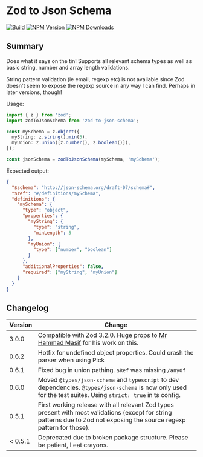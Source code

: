 # Zod to Json Schema

[![Build](https://img.shields.io/github/workflow/status/stefanterdell/zod-to-json-schema/Tests)](https://github.com/StefanTerdell/zod-to-json-schema)
[![NPM Version](https://img.shields.io/npm/v/zod-to-json-schema.svg)](https://npmjs.org/package/zod-to-json-schema)
[![NPM Downloads](https://img.shields.io/npm/dw/zod-to-json-schema.svg)](https://npmjs.org/package/zod-to-json-schema)

## Summary

Does what it says on the tin! Supports all relevant schema types as well as basic string, number and array length validations.

String pattern validation (ie email, regexp etc) is not available since Zod doesn't seem to expose the regexp source in any way I can find. Perhaps in later versions, though!

Usage:

```typescript
import { z } from 'zod';
import zodToJsonSchema from 'zod-to-json-schema';

const mySchema = z.object({
  myString: z.string().min(5),
  myUnion: z.union([z.number(), z.boolean()]),
});

const jsonSchema = zodToJsonSchema(mySchema, 'mySchema');
```

Expected output:

```json
{
  "$schema": "http://json-schema.org/draft-07/schema#",
  "$ref": "#/definitions/mySchema",
  "definitions": {
    "mySchema": {
      "type": "object",
      "properties": {
        "myString": {
          "type": "string",
          "minLength": 5
        },
        "myUnion": {
          "type": ["number", "boolean"]
        }
      },
      "additionalProperties": false,
      "required": ["myString", "myUnion"]
    }
  }
}
```

## Changelog

| Version | Change                                                                                                                                                                    |
| ------- | ------------------------------------------------------------------------------------------------------------------------------------------------------------------------- |
| 3.0.0 | Compatible with Zod 3.2.0. Huge props to [Mr Hammad Masif](https://github.com/mrhammadasif) for his work on this.
| 0.6.2   | Hotfix for undefined object properties. Could crash the parser when using Pick                                                                                            |
| 0.6.1   | Fixed bug in union pathing. `$Ref` was missing `/anyOf`                                                                                                                   |
| 0.6.0   | Moved `@types/json-schema` and `typescript` to dev dependencies. `@types/json-schema` is now only used for the test suites. Using `strict: true` in ts config.            |
| 0.5.1   | First working release with all relevant Zod types present with most validations (except for string patterns due to Zod not exposing the source regexp pattern for those). |
| < 0.5.1 | Deprecated due to broken package structure. Please be patient, I eat crayons.                                                                                             |

